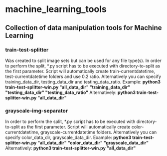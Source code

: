 <h1>machine_learning_tools</h1>

<h2>Collection of data manipulation tools for Machine Learning</h2>

<h3>train-test-splitter</h3>
    Was created to split image sets but can be used for any file type(s). In order to perform the split, *.py script has to be executed with directory-to-split as the first parameter. Script will automatically create train-currentdatetime, test-currentdatetime folders and use 0.2 ratio. Alternatively you can specify training_data_dir, testing_data_dir and testing_data_ratio. Example: <b>python3 train-test-splitter-win.py "all_data_dir" "training_data_dir" "testing_data_dir" "testing_data_ratio"</b> Alternatively: <b>python3 train-test-splitter-win.py "all_data_dir"</b>

<h3>grayscale-img-separator</h3>
    In order to perform the split, *.py script has to be executed with directory-to-split as the first parameter. Script will automatically create color-currentdatetime, grayscale-currentdatetime folders. Alternatively you can specify color_data_dir, grayscale_data_dir. Example: <b>python3 train-test-splitter-win.py "all_data_dir" "color_data_dir" "grayscale_data_dir"</b> Alternatively: <b>python3 train-test-splitter-win.py "all_data_dir"</b>
